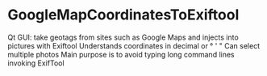 # GoogleMapCoordinatesToExiftool
Qt GUI: take geotags from sites such as Google Maps and injects into pictures with Exiftool
Understands coordinates in decimal or ° ' " 
Can select multiple photos
Main purpose is to avoid typing long command lines invoking ExifTool
